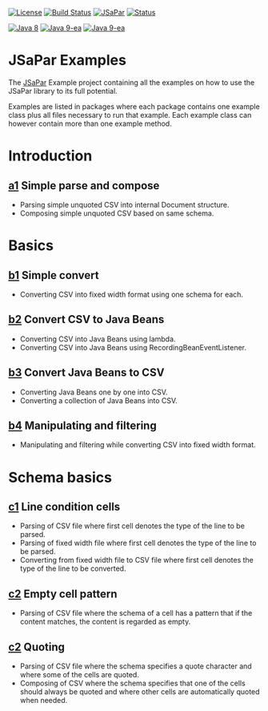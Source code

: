 [![License](https://img.shields.io/badge/License-Apache%202.0-blue.svg)](https://opensource.org/licenses/Apache-2.0) 
[![Build Status](https://travis-ci.org/org-tigris-jsapar/jsapar-examples.png?branch=master)](https://travis-ci.org/org-tigris-jsapar/jsapar-examples)
[![JSaPar](https://img.shields.io/badge/JSaPar-2.0-green.svg)](https://github.com/org-tigris-jsapar/jsapar) 
[![Status](https://img.shields.io/badge/Status-Pre--Alpha-lightgrey.svg)](#Pre-Alpha)

[![Java 8](https://img.shields.io/badge/java-8-brightgreen.svg)](#java-8) 
[![Java 9-ea](https://img.shields.io/badge/java-9-brightgreen.svg)](#java-9) 
[![Java 9-ea](https://img.shields.io/badge/java-10-brightgreen.svg)](#java-10)

# JSaPar Examples
The [JSaPar](https://github.com/org-tigris-jsapar/jsapar) Example project containing all the examples on how to use the JSaPar library to its full potential.

Examples are listed in packages where each package contains one example class plus all files necessary to run that 
example. Each example class can however contain more than one example method.

# Introduction
## [a1](https://github.com/org-tigris-jsapar/jsapar-examples/tree/master/src/main/java/org/jsapar/examples/introduction/a1) Simple parse and compose
* Parsing simple unquoted CSV into internal Document structure.
* Composing simple unquoted CSV based on same schema.
# Basics
## [b1](https://github.com/org-tigris-jsapar/jsapar-examples/tree/master/src/main/java/org/jsapar/examples/basics/b1) Simple convert
* Converting CSV into fixed width format using one schema for each.
## [b2](https://github.com/org-tigris-jsapar/jsapar-examples/tree/master/src/main/java/org/jsapar/examples/basics/b2) Convert CSV to Java Beans
* Converting CSV into Java Beans using lambda.
* Converting CSV into Java Beans using RecordingBeanEventListener.
## [b3](https://github.com/org-tigris-jsapar/jsapar-examples/tree/master/src/main/java/org/jsapar/examples/basics/b3) Convert Java Beans to CSV
* Converting Java Beans one by one into CSV.
* Converting a collection of Java Beans into CSV.
## [b4](https://github.com/org-tigris-jsapar/jsapar-examples/tree/master/src/main/java/org/jsapar/examples/basics/b4) Manipulating and filtering
* Manipulating and filtering while converting CSV into fixed width format.
# Schema basics
## [c1](https://github.com/org-tigris-jsapar/jsapar-examples/tree/master/src/main/java/org/jsapar/examples/schemabasics/c1) Line condition cells
* Parsing of CSV file where first cell denotes the type of the line to be parsed.
* Parsing of fixed width file where first cell denotes the type of the line to be parsed.
* Converting from fixed width file to CSV file where first cell denotes the type of the line to be converted.
## [c2](https://github.com/org-tigris-jsapar/jsapar-examples/tree/master/src/main/java/org/jsapar/examples/schemabasics/c2) Empty cell pattern
* Parsing of CSV file where the schema of a cell has a pattern that if the content matches, the content is regarded as empty.
## [c2](https://github.com/org-tigris-jsapar/jsapar-examples/tree/master/src/main/java/org/jsapar/examples/schemabasics/c3) Quoting
* Parsing of CSV file where the schema specifies a quote character and where some of the cells are quoted.
* Composing of CSV where the schema specifies that one of the cells should always be quoted and where other cells are automatically quoted when needed.
